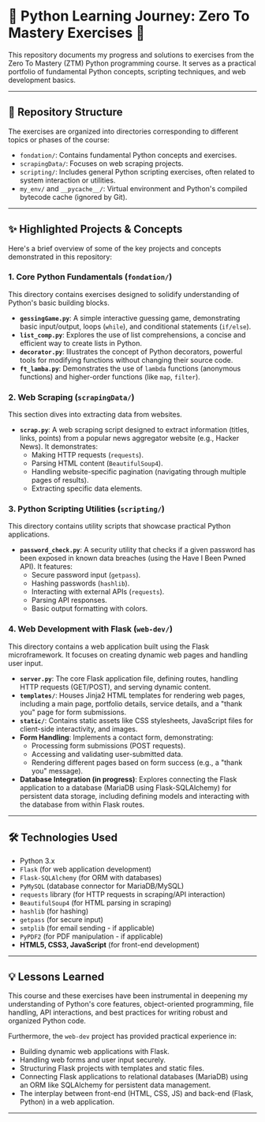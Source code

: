 # 🐍 Python Learning Journey: Zero To Mastery Exercises 🐍

This repository documents my progress and solutions to exercises from the
Zero To Mastery (ZTM) Python programming course. It serves as a practical
portfolio of fundamental Python concepts, scripting techniques, and web
development basics.

---

## 📁 Repository Structure

The exercises are organized into directories corresponding to different topics or phases of the course:

* `fondation/`: Contains fundamental Python concepts and exercises.
* `scrapingData/`: Focuses on web scraping projects.
* `scripting/`: Includes general Python scripting exercises, often related to system interaction or utilities.
* `my_env/` and `__pycache__/`: Virtual environment and Python's compiled bytecode cache (ignored by Git).

---

## ✨ Highlighted Projects & Concepts

Here's a brief overview of some of the key projects and concepts demonstrated in this repository:

### 1. **Core Python Fundamentals (`fondation/`)**

This directory contains exercises designed to solidify understanding of Python's basic building blocks.

* **`gessingGame.py`**: A simple interactive guessing game, demonstrating basic input/output, loops (`while`), and conditional statements (`if/else`).
* **`list_comp.py`**: Explores the use of list comprehensions, a concise and efficient way to create lists in Python.
* **`decorator.py`**: Illustrates the concept of Python decorators, powerful tools for modifying functions without changing their source code.
* **`ft_lamba.py`**: Demonstrates the use of `lambda` functions (anonymous functions) and higher-order functions (like `map`, `filter`).

### 2. **Web Scraping (`scrapingData/`)**

This section dives into extracting data from websites.

* **`scrap.py`**: A web scraping script designed to extract information (titles, links, points) from a popular news aggregator website (e.g., Hacker News). It demonstrates:
    * Making HTTP requests (`requests`).
    * Parsing HTML content (`BeautifulSoup4`).
    * Handling website-specific pagination (navigating through multiple pages of results).
    * Extracting specific data elements.

### 3. **Python Scripting Utilities (`scripting/`)**

This directory contains utility scripts that showcase practical Python applications.

* **`password_check.py`**: A security utility that checks if a given password has been exposed in known data breaches (using the Have I Been Pwned API). It features:
    * Secure password input (`getpass`).
    * Hashing passwords (`hashlib`).
    * Interacting with external APIs (`requests`).
    * Parsing API responses.
    * Basic output formatting with colors.

### 4. **Web Development with Flask (`web-dev/`)**

This directory contains a web application built using the Flask microframework. It focuses on creating dynamic web pages and handling user input.

* **`server.py`**: The core Flask application file, defining routes, handling HTTP requests (GET/POST), and serving dynamic content.
* **`templates/`**: Houses Jinja2 HTML templates for rendering web pages, including a main page, portfolio details, service details, and a "thank you" page for form submissions.
* **`static/`**: Contains static assets like CSS stylesheets, JavaScript files for client-side interactivity, and images.
* **Form Handling**: Implements a contact form, demonstrating:
    * Processing form submissions (POST requests).
    * Accessing and validating user-submitted data.
    * Rendering different pages based on form success (e.g., a "thank you" message).
* **Database Integration (in progress)**: Explores connecting the Flask application to a database (MariaDB using Flask-SQLAlchemy) for persistent data storage, including defining models and interacting with the database from within Flask routes.

---

## 🛠️ Technologies Used

* Python 3.x
* `Flask` (for web application development)
* `Flask-SQLAlchemy` (for ORM with databases)
* `PyMySQL` (database connector for MariaDB/MySQL)
* `requests` library (for HTTP requests in scraping/API interaction)
* `BeautifulSoup4` (for HTML parsing in scraping)
* `hashlib` (for hashing)
* `getpass` (for secure input)
* `smtplib` (for email sending - if applicable)
* `PyPDF2` (for PDF manipulation - if applicable)
* **HTML5, CSS3, JavaScript** (for front-end development)

---
## 💡 Lessons Learned

This course and these exercises have been instrumental in deepening my understanding of Python's core features, object-oriented programming, file handling, API interactions, and best practices for writing robust and organized Python code.

Furthermore, the `web-dev` project has provided practical experience in:
* Building dynamic web applications with Flask.
* Handling web forms and user input securely.
* Structuring Flask projects with templates and static files.
* Connecting Flask applications to relational databases (MariaDB) using an ORM like SQLAlchemy for persistent data management.
* The interplay between front-end (HTML, CSS, JS) and back-end (Flask, Python) in a web application.
---

